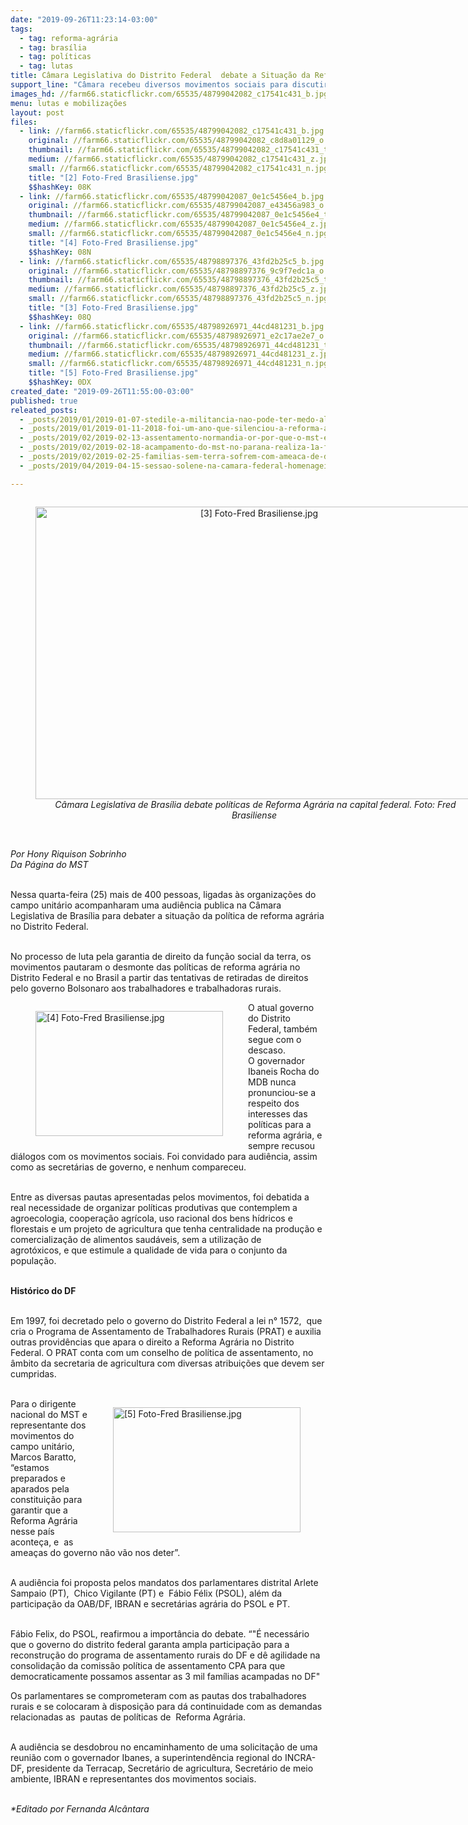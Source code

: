 ```yaml
---
date: "2019-09-26T11:23:14-03:00"
tags:
  - tag: reforma-agrária
  - tag: brasília
  - tag: políticas
  - tag: lutas
title: Câmara Legislativa do Distrito Federal  debate a Situação da Reforma Agrária
support_line: "Câmara recebeu diversos movimentos sociais para discutir a situação da Reforma Agrária no Distrito Federal\n\n"
images_hd: //farm66.staticflickr.com/65535/48799042082_c17541c431_b.jpg
menu: lutas e mobilizações
layout: post
files:
  - link: //farm66.staticflickr.com/65535/48799042082_c17541c431_b.jpg
    original: //farm66.staticflickr.com/65535/48799042082_c8d8a01129_o.jpg
    thumbnail: //farm66.staticflickr.com/65535/48799042082_c17541c431_t.jpg
    medium: //farm66.staticflickr.com/65535/48799042082_c17541c431_z.jpg
    small: //farm66.staticflickr.com/65535/48799042082_c17541c431_n.jpg
    title: "[2] Foto-Fred Brasiliense.jpg"
    $$hashKey: 08K
  - link: //farm66.staticflickr.com/65535/48799042087_0e1c5456e4_b.jpg
    original: //farm66.staticflickr.com/65535/48799042087_e43456a983_o.jpg
    thumbnail: //farm66.staticflickr.com/65535/48799042087_0e1c5456e4_t.jpg
    medium: //farm66.staticflickr.com/65535/48799042087_0e1c5456e4_z.jpg
    small: //farm66.staticflickr.com/65535/48799042087_0e1c5456e4_n.jpg
    title: "[4] Foto-Fred Brasiliense.jpg"
    $$hashKey: 08N
  - link: //farm66.staticflickr.com/65535/48798897376_43fd2b25c5_b.jpg
    original: //farm66.staticflickr.com/65535/48798897376_9c9f7edc1a_o.jpg
    thumbnail: //farm66.staticflickr.com/65535/48798897376_43fd2b25c5_t.jpg
    medium: //farm66.staticflickr.com/65535/48798897376_43fd2b25c5_z.jpg
    small: //farm66.staticflickr.com/65535/48798897376_43fd2b25c5_n.jpg
    title: "[3] Foto-Fred Brasiliense.jpg"
    $$hashKey: 08Q
  - link: //farm66.staticflickr.com/65535/48798926971_44cd481231_b.jpg
    original: //farm66.staticflickr.com/65535/48798926971_e2c17ae2e7_o.jpg
    thumbnail: //farm66.staticflickr.com/65535/48798926971_44cd481231_t.jpg
    medium: //farm66.staticflickr.com/65535/48798926971_44cd481231_z.jpg
    small: //farm66.staticflickr.com/65535/48798926971_44cd481231_n.jpg
    title: "[5] Foto-Fred Brasiliense.jpg"
    $$hashKey: 0DX
created_date: "2019-09-26T11:55:00-03:00"
published: true
releated_posts:
  - _posts/2019/01/2019-01-07-stedile-a-militancia-nao-pode-ter-medo-algum-porque-estamos-lutando-por-justica.md
  - _posts/2019/01/2019-01-11-2018-foi-um-ano-que-silenciou-a-reforma-agraria.md
  - _posts/2019/02/2019-02-13-assentamento-normandia-or-por-que-o-mst-existe.md
  - _posts/2019/02/2019-02-18-acampamento-do-mst-no-parana-realiza-1a-festa-da-colheita-e-da-reforma-agraria.md
  - _posts/2019/02/2019-02-25-familias-sem-terra-sofrem-com-ameaca-de-despejo-em-pernambuco.md
  - _posts/2019/04/2019-04-15-sessao-solene-na-camara-federal-homenageia-a-luta-pela-terra.md

---
```

<div style="text-align:center">
<figure class="image" style="display:inline-block"><img alt="[3] Foto-Fred Brasiliense.jpg" height="468" src="//farm66.staticflickr.com/65535/48798897376_43fd2b25c5_b.jpg" width="700" />
<figcaption><em>&nbsp;C&acirc;mara Legislativa de Bras&iacute;lia debate pol&iacute;ticas de Reforma Agr&aacute;ria na capital federal. Foto: Fred Brasiliense</em></figcaption>
</figure>
</div>

<p><br />
<em>Por Hony Riquison Sobrinho&nbsp;<br />
Da P&aacute;gina do MST</em><br />
&nbsp;</p>

<p>Nessa quarta-feira (25) mais de 400 pessoas, ligadas &agrave;s organiza&ccedil;&otilde;es do campo unit&aacute;rio acompanharam uma audi&ecirc;ncia publica na C&acirc;mara Legislativa de Bras&iacute;lia para debater a situa&ccedil;&atilde;o da pol&iacute;tica de reforma agr&aacute;ria no Distrito Federal.&nbsp; &nbsp;<br />
&nbsp;</p>

<p>No processo de luta pela garantia de direito da fun&ccedil;&atilde;o social da terra, os&nbsp; movimentos pautaram o desmonte das pol&iacute;ticas de reforma agr&aacute;ria no Distrito Federal e no Brasil a partir das tentativas de retiradas de direitos pelo governo Bolsonaro aos trabalhadores e trabalhadoras rurais.&nbsp;&nbsp;</p>

<figure class="image" style="float:left"><img alt="[4] Foto-Fred Brasiliense.jpg" height="200" src="//farm66.staticflickr.com/65535/48799042087_0e1c5456e4_b.jpg" width="300" />
<figcaption></figcaption>
</figure>

<p>O atual governo do Distrito Federal, tamb&eacute;m segue com o descaso. O&nbsp;governador Ibaneis Rocha do MDB nunca pronunciou-se a respeito dos interesses das pol&iacute;ticas para a reforma agr&aacute;ria, e sempre recusou di&aacute;logos com os movimentos sociais. Foi convidado para audi&ecirc;ncia, assim como as secret&aacute;rias de governo, e nenhum compareceu.&nbsp;<br />
&nbsp;</p>

<p>Entre as diversas pautas apresentadas pelos movimentos, foi debatida a real necessidade de organizar pol&iacute;ticas produtivas que contemplem a agroecologia, coopera&ccedil;&atilde;o agr&iacute;cola, uso racional dos bens h&iacute;dricos e florestais e&nbsp;um projeto de agricultura que tenha centralidade na produ&ccedil;&atilde;o e comercializa&ccedil;&atilde;o de alimentos saud&aacute;veis, sem a utiliza&ccedil;&atilde;o de&nbsp;<br />
agrot&oacute;xicos, e que estimule a qualidade de vida para o conjunto da popula&ccedil;&atilde;o.<br />
&nbsp;</p>

<p><strong>Hist&oacute;rico do DF</strong><br />
&nbsp;</p>

<p>Em 1997, foi decretado pelo o governo do Distrito Federal a lei n&deg; 1572,&nbsp; que cria o Programa de Assentamento de Trabalhadores Rurais (PRAT)&nbsp;e auxilia outras provid&ecirc;ncias que apara o direito a Reforma Agr&aacute;ria no Distrito Federal. O PRAT conta com um conselho de pol&iacute;tica de assentamento, no &acirc;mbito da secretaria de agricultura com diversas atribui&ccedil;&otilde;es que devem ser cumpridas.<br />
&nbsp;</p>

<figure class="image" style="float:right"><img alt="[5] Foto-Fred Brasiliense.jpg" height="200" src="//farm66.staticflickr.com/65535/48798926971_44cd481231_b.jpg" width="300" />
<figcaption></figcaption>
</figure>

<p>Para o dirigente nacional do MST e representante dos movimentos do campo unit&aacute;rio, Marcos Baratto, &ldquo;estamos preparados e aparados pela constitui&ccedil;&atilde;o para garantir que a Reforma Agr&aacute;ria nesse pa&iacute;s aconte&ccedil;a, e&nbsp; as amea&ccedil;as do governo n&atilde;o v&atilde;o nos deter&rdquo;.&nbsp;<br />
&nbsp;</p>

<p>A audi&ecirc;ncia foi proposta pelos mandatos dos parlamentares distrital Arlete Sampaio (PT),&nbsp; Chico Vigilante (PT) e&nbsp; F&aacute;bio F&eacute;lix (PSOL), al&eacute;m da participa&ccedil;&atilde;o da OAB/DF, IBRAN e secret&aacute;rias agr&aacute;ria do PSOL e PT.&nbsp;<br />
&nbsp;</p>

<p>F&aacute;bio Felix, do PSOL, reafirmou a import&acirc;ncia do debate. &ldquo;&quot;&Eacute; necess&aacute;rio que o governo do distrito federal garanta ampla participa&ccedil;&atilde;o para a reconstru&ccedil;&atilde;o do programa de assentamento rurais do DF e d&ecirc; agilidade na consolida&ccedil;&atilde;o da comiss&atilde;o pol&iacute;tica de assentamento CPA para que democraticamente possamos assentar as 3 mil fam&iacute;lias acampadas no DF&quot;</p>

<p>Os parlamentares se comprometeram com as pautas dos trabalhadores rurais e se colocaram &agrave; disposi&ccedil;&atilde;o para d&aacute; continuidade com as demandas relacionadas as&nbsp; pautas de pol&iacute;ticas de&nbsp; Reforma Agr&aacute;ria.&nbsp;<br />
&nbsp;</p>

<p>A audi&ecirc;ncia se desdobrou no encaminhamento de uma solicita&ccedil;&atilde;o de uma reuni&atilde;o com o governador Ibanes, a superintend&ecirc;ncia regional do INCRA-DF, presidente da Terracap, Secret&aacute;rio de agricultura, Secret&aacute;rio de meio ambiente, IBRAN e representantes dos movimentos sociais.&nbsp;&nbsp;</p>

<p><br />
<em>*Editado por Fernanda Alc&acirc;ntara</em></p>
